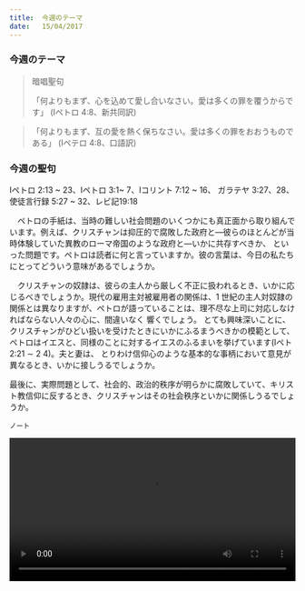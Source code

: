 ```yaml
---
title:  今週のテーマ
date:   15/04/2017
---
```


### 今週のテーマ

> <p>暗唱聖句</p>
> 「何よりもまず、心を込めて愛し合いなさい。愛は多くの罪を覆うからです」	(Iペトロ 4:8、新共同訳)

> <p></p>
>「何よりもまず、互の愛を熱く保ちなさい。愛は多くの罪をおおうものである」	(Iペテロ 4:8、口語訳)

### 今週の聖句

Iペトロ 2:13 ~ 23、Iペトロ 3:1~ 7、Iコリント 7:12 ~ 16、	ガラテヤ 3:27、28、使徒言行録 5:27 ~ 32、レビ記19:18

　ペトロの手紙は、当時の難しい社会問題のいくつかにも真正面から取り組んでいます。例えば、クリスチャンは抑圧的で腐敗した政府と―彼らのほとんどが当時体験していた異教のローマ帝国のような政府と―いかに共存すべきか、 といった問題です。ペトロは読者に何と言っていますか。彼の言葉は、今日の私たちにとってどういう意味があるでしょうか。

　クリスチャンの奴隷は、彼らの主人から厳しく不正に扱われるとき、いかに応じるべきでしょうか。現代の雇用主対被雇用者の関係は、1 世紀の主人対奴隷の関係とは異なりますが、ペトロが語っていることは、理不尽な上司に対応しなければならない人々の心に、間違いなく 響くでしょう。 とても興味深いことに、クリスチャンがひどい扱いを受けたときにいかにふるまうべきかの模範として、ペトロはイエスと、同様のことに対するイエスのふるまいを挙げています(Iペト2:21 ∼ 2 4)。夫と妻は、 とりわけ信仰心のような基本的な事柄において意見が異なるとき、いかに接しうるでしょうか。

最後に、実際問題として、社会的、政治的秩序が明らかに腐敗していて、キリスト教信仰に反するとき、クリスチャンはその社会秩序といかに関係しうるでしょうか。

`ノート`

<video width="100%" controls>
<source src="http://brightcove04.brightcove.com/hd2/41/4296287217001/201704/4296287217001_5398243872001_5398239216001.mp4?pubId=4296287217001&videoId=5398239216001" type="video/mp4" >
</video>
